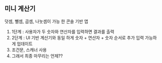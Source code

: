 ## 미니 계산기

덧셈, 뺄셈, 곱셈, 나눗셈이 가능 한 콘솔 기반 앱

1. 1단계 : 사용자가 두 숫자와 연산자를 입력하면 결과를 출력
2. 2단계 : UI 기반 계산기와 동일 하게 숫자 + 연산자 + 숫자 순서로 추가 입력 가능하게 업데이트
3. 조건문, 스캐너 사용
4. 그래서 최종 마무리는 언제??